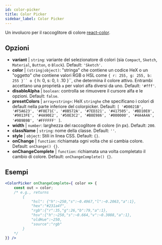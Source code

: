```yaml
---
id: color-picker
title: Color Picker
sidebar_label: Color Picker
---
```


Un involucro per il raccoglitore di colore [react-color](https://casesandberg.github.io/react-color/).

## Opzioni

* __variant__ | `string`: variante del selezionatore di colori (sia `Compact`, `Sketch`, `Material`, `Button`, o `Block`). Default: `'Sketch'`.
* __color__ | `(string|object)`: "stringa" che contiene un codice HeX o un "oggetto" che contiene valori RGB o HSL come `{ r: 255, g: 255, b: 255 }`` o `{ h: 0, s: 0, l: .10 }``, che determina il colore attivo. Entrambi accettano una proprietà `a` per valori alfa diversi da uno. Default: `'#fff'`.
* __disableAlpha__ | `boolean`: controlla se rimuovere il cursore alfa e le opzioni. Default: `false`.
* __presetColors__ | `array<string>`: HeX `stringhe` che specificano i colori di default nella parte inferiore del colorpicker. Default: `[
  '#D0021B',
  '#F5A623',
  '#F8E71C',
  '#8B572A',
  '#7ED321',
  '#417505',
  '#BD10E0',
  '#9013FE',
  '#4A90E2',
  '#50E3C2',
  '#B8E986',
  '#000000',
  '#4A4A4A',
  '#9B9B9B',
  '#FFFFFF'
]`.
* __width__ | `number`: larghezza del raccoglitore di colore (in px). Default: `200`.
* __className__ | `string`: nome della classe. Default: `''`.
* __style__ | `object`: Stili in linea CSS. Default: `{}`.
* __onChange__ | `function`: richiamata ogni volta che si cambia colore. Default: `onChange() {}`.
* __onChangeComplete__ | `function`: richiamata una volta completato il cambio di colore. Default: `onChangeComplete() {}`.


## Esempi

```jsx live
<ColorPicker onChangeComplete={ color => {
    const out = color;
    /* e.g., returns 
        {
            "hsl": {"h":~250,"s":~0.4967,"l":~0.2063,"a":1},
            "hex":"#231a4f",
            "rgb":{"r":35,"g":26,"b":79,"a":1},
            "hsv":{"h":~250,"s":~0.664,"v":~0.3088,"a":1},
            "oldHue":~250,
            "source":"rgb"
        }
    */
}} />
```

